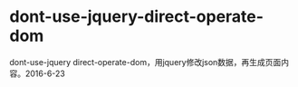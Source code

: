 # dont-use-jquery-direct-operate-dom
dont-use-jquery direct-operate-dom，用jquery修改json数据，再生成页面内容。2016-6-23
